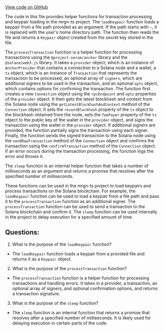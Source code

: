 [View code on GitHub](https://github.com/mrgnlabs/mrgn-ts/packages/mrgn-common/src/misc.ts)

The code in this file provides helper functions for transaction processing and keypair loading in the mrgn-ts project. The `loadKeypair` function loads a keypair from a file path provided as an argument. If the path starts with `~`, it is replaced with the user's home directory path. The function then reads the file and returns a `Keypair` object created from the secret key stored in the file.

The `processTransaction` function is a helper function for processing transactions using the `@project-serum/anchor` library and the `@solana/web3.js` library. It takes a `provider` object, which is an instance of `AnchorProvider` that contains a connection to a Solana node and a wallet, a `tx` object, which is an instance of `Transaction` that represents the transaction to be processed, an optional array of `signers`, which are additional signers to be used in the transaction, and an optional `opts` object, which contains options for confirming the transaction. The function first creates a new `Connection` object using the `rpcEndpoint` and `opts` properties of the `provider` object. It then gets the latest blockhash and context from the Solana node using the `getLatestBlockhashAndContext` method of the `Connection` object. It sets the `recentBlockhash` property of the `tx` object to the blockhash obtained from the node, sets the `feePayer` property of the `tx` object to the public key of the wallet in the `provider` object, and signs the transaction using the wallet in the `provider` object. If additional signers are provided, the function partially signs the transaction using each signer. Finally, the function sends the signed transaction to the Solana node using the `sendRawTransaction` method of the `Connection` object and confirms the transaction using the `confirmTransaction` method of the `Connection` object. If an error occurs during the transaction processing, the function logs the error and throws it.

The `sleep` function is an internal helper function that takes a number of milliseconds as an argument and returns a promise that resolves after the specified number of milliseconds.

These functions can be used in the mrgn-ts project to load keypairs and process transactions on the Solana blockchain. For example, the `loadKeypair` function can be used to load a keypair from a file path and pass it to the `processTransaction` function as an additional signer. The `processTransaction` function can be used to send a transaction to the Solana blockchain and confirm it. The `sleep` function can be used internally in the project to delay execution for a specified amount of time.

## Questions:

1.  What is the purpose of the `loadKeypair` function?

- The `loadKeypair` function loads a keypair from a provided file and returns it as a `Keypair` object.

2. What is the purpose of the `processTransaction` function?

- The `processTransaction` function is a helper function for processing transactions and handling errors. It takes in a provider, a transaction, an optional array of signers, and optional confirmation options, and returns a transaction signature.

3. What is the purpose of the `sleep` function?

- The `sleep` function is an internal function that returns a promise that resolves after a specified number of milliseconds. It is likely used for delaying execution in certain parts of the code.
